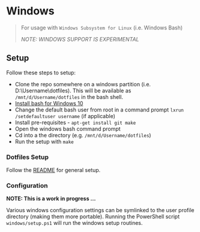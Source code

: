 # Windows

> For usage with `Windows Subsystem for Linux` (i.e. Windows Bash)
>
> _NOTE: WINDOWS SUPPORT IS EXPERIMENTAL_

## Setup

Follow these steps to setup:

- Clone the repo somewhere on a windows partition (i.e. D:\Username\dotfiles).
  This will be available as `/mnt/d/Username/dotfiles` in the bash shell.
- [Install bash for Windows 10](http://www.howtogeek.com/249966/how-to-install-and-use-the-linux-bash-shell-on-windows-10/)
- Change the default bash user from root in a command prompt
  `lxrun /setdefaultuser username` (if applicable)
- Install pre-requisites - `apt-get install git make`
- Open the windows bash command prompt
- Cd into a the directory (e.g. `/mnt/d/Username/dotfiles`)
- Run the setup with `make`

### Dotfiles Setup

Follow the [README](../../readme.md#setup) for general setup.

### Configuration

**NOTE: This is a work in progress ...**

Various windows configuration settings can be symlinked to the user profile
directory (making them more portable). Running the PowerShell script
`windows/setup.ps1` will run the windows setup routines.
